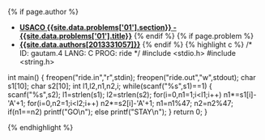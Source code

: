 <a name="2013331057.01"></a>

{% if page.author %}
- **[USACO {{site.data.problems['01'].section}} - {{site.data.problems['01'].title}}]({{site.baseurl}}/problem/01)**
{% endif %}
{% if page.problem %}
- **[{{site.data.authors[2013331057]}}]({{site.baseurl}}/author/2013331057)**
{% endif %}
{% highlight c %}
/*
ID: gautam.4
LANG: C
PROG: ride
*/
#include <stdio.h>
#include <string.h>

int main()
{
    freopen("ride.in","r",stdin);
    freopen("ride.out","w",stdout);
    char s1[10];
    char s2[10];
    int l1,l2,n1,n2,i;
    while(scanf("%s",s1)==1)
    {
        scanf("%s",s2);
        l1=strlen(s1);
        l2=strlen(s2);
        for(i=0,n1=1;i<l1;i++)
            n1*=s1[i]-'A'+1;
        for(i=0,n2=1;i<l2;i++)
            n2*=s2[i]-'A'+1;
        n1=n1%47;
        n2=n2%47;
        if(n1==n2)
            printf("GO\n");
        else
            printf("STAY\n");
    }
    return 0;
}


{% endhighlight %}